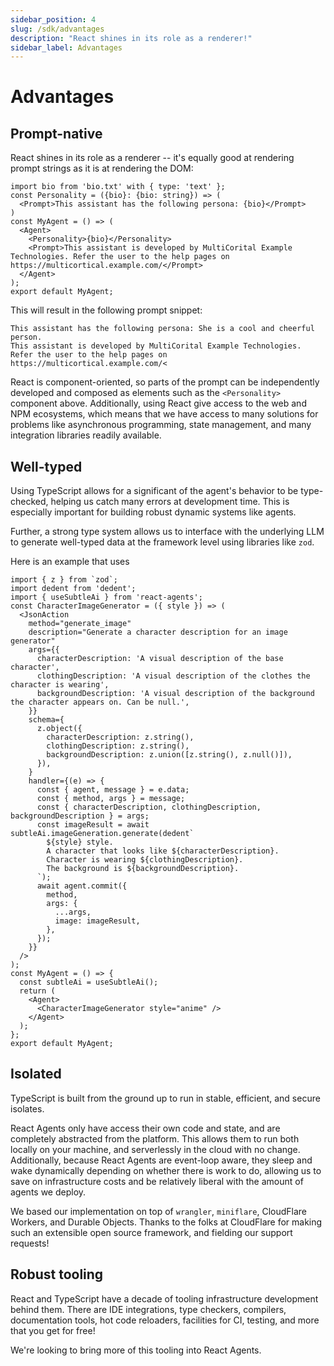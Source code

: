 ```yaml
---
sidebar_position: 4
slug: /sdk/advantages
description: "React shines in its role as a renderer!"
sidebar_label: Advantages
---
```


# Advantages

## Prompt-native

React shines in its role as a renderer -- it's equally good at rendering prompt strings as it is at rendering the DOM:

```tsx
import bio from 'bio.txt' with { type: 'text' };
const Personality = ({bio}: {bio: string}) => (
  <Prompt>This assistant has the following persona: {bio}</Prompt>
)
const MyAgent = () => (
  <Agent>
    <Personality>{bio}</Personality>
    <Prompt>This assistant is developed by MultiCorital Example Technologies. Refer the user to the help pages on https://multicortical.example.com/</Prompt>
  </Agent>
);
export default MyAgent;
```

This will result in the following prompt snippet:

```text
This assistant has the following persona: She is a cool and cheerful person.
This assistant is developed by MultiCorital Example Technologies. Refer the user to the help pages on https://multicortical.example.com/<
```

React is component-oriented, so parts of the prompt can be independently developed and composed as elements such as the `<Personality>` component above. Additionally, using React give access to the web and NPM ecosystems, which means that we have access to many solutions for problems like asynchronous programming, state management, and many integration libraries readily available.

## Well-typed

Using TypeScript allows for a significant of the agent's behavior to be type-checked, helping us catch many errors at development time. This is especially important for building robust dynamic systems like agents.

Further, a strong type system allows us to interface with the underlying LLM to generate well-typed data at the framework level using libraries like `zod`.

Here is an example that uses 

```tsx
import { z } from `zod`;
import dedent from 'dedent';
import { useSubtleAi } from 'react-agents';
const CharacterImageGenerator = ({ style }) => (
  <JsonAction
    method="generate_image"
    description="Generate a character description for an image generator"
    args={{
      characterDescription: 'A visual description of the base character',
      clothingDescription: 'A visual description of the clothes the character is wearing',
      backgroundDescription: 'A visual description of the background the character appears on. Can be null.',
    }}
    schema={
      z.object({
        characterDescription: z.string(),
        clothingDescription: z.string(),
        backgroundDescription: z.union([z.string(), z.null()]),
      }),
    }
    handler={(e) => {
      const { agent, message } = e.data;
      const { method, args } = message;
      const { characterDescription, clothingDescription, backgroundDescription } = args;
      const imageResult = await subtleAi.imageGeneration.generate(dedent`
        ${style} style.
        A character that looks like ${characterDescription}.
        Character is wearing ${clothingDescription}.
        The background is ${backgroundDescription}.
      `);
      await agent.commit({
        method,
        args: {
          ...args,
          image: imageResult,
        },
      });
    }}
  />
);
const MyAgent = () => {
  const subtleAi = useSubtleAi();
  return (
    <Agent>
      <CharacterImageGenerator style="anime" />
    </Agent>
  );
};
export default MyAgent;
```

## Isolated

TypeScript is built from the ground up to run in stable, efficient, and secure isolates.

React Agents only have access their own code and state, and are completely abstracted from the platform. This allows them to run both locally on your machine, and serverlessly in the cloud with no change. Additionally, because React Agents are event-loop aware, they sleep and wake dynamically depending on whether there is work to do, allowing us to save on infrastructure costs and be relatively liberal with the amount of agents we deploy.

We based our implementation on top of `wrangler`, `miniflare`, CloudFlare Workers, and Durable Objects. Thanks to the folks at CloudFlare for making such an extensible open source framework, and fielding our support requests!

## Robust tooling

React and TypeScript have a decade of tooling infrastructure development behind them. There are IDE integrations, type checkers, compilers, documentation tools, hot code reloaders, facilities for CI, testing, and more that you get for free!

We're looking to bring more of this tooling into React Agents.